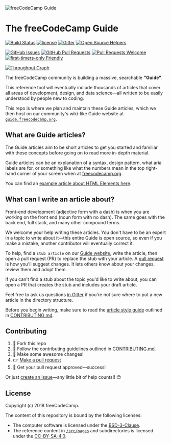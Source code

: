 ![freeCodeCamp Guide](https://s3.amazonaws.com/freecodecamp/wide-social-banner.png)

# The freeCodeCamp Guide

[![Build Status](https://img.shields.io/travis/freeCodeCamp/guide/master.svg?style=flat-square)](https://travis-ci.org/freeCodeCamp/guide) [![license](https://img.shields.io/badge/license-BSD--3--Clause-lightgrey.svg?style=flat-square)](https://opensource.org/licenses/BSD-3-Clause)  [![Gitter](https://img.shields.io/gitter/room/freeCodeCamp/Contributors.svg?style=flat-square)](https://gitter.im/freeCodeCamp/Contributors)
[![Open Source Helpers](https://www.codetriage.com/freecodecamp/guide/badges/users.svg)](https://www.codetriage.com/freecodecamp/guide)

[![GitHub Issues](https://img.shields.io/github/issues/freeCodeCamp/guide.svg?style=flat-square)](https://github.com/freeCodeCamp/guide/issues) [![GitHub Pull Requests](https://img.shields.io/github/issues-pr/freeCodeCamp/guide.svg?style=flat-square)](https://github.com/freeCodeCamp/guide/pulls) [![Pull Requests Welcome](https://img.shields.io/badge/PRs-welcome-brightgreen.svg?style=flat-square)](http://makeapullrequest.com)
[![first-timers-only Friendly](https://img.shields.io/badge/first--timers--only-friendly-blue.svg?style=flat-square)](http://www.firsttimersonly.com/)

[![Throughput Graph](https://graphs.waffle.io/freeCodeCamp/guide/throughput.svg)](https://waffle.io/freeCodeCamp/guide/metrics)

The freeCodeCamp community is building a massive, searchable **"Guide"**.

This reference tool will eventually include thousands of articles that cover all areas of development, design, and data science—all written to be easily understood by people new to coding.

This repo is where we plan and maintain these Guide articles, which we then host on our community's wiki-like Guide website at [`guide.freecodecamp.org`](https://guide.freecodecamp.org).

## What are Guide articles?

The Guide articles aim to be short articles to get you started and familiar with these concepts before going on to read more in-depth material.

Guide articles can be an explanation of a syntax, design pattern, what aria labels are for, or something like what the numbers mean in the top right-hand corner of your screen when at [freecodecamp.org](https://freecodecamp.org).

You can find an [example article about HTML Elements here](./src/pages/html/elements/index.md).

## What can I write an article about?

Front-end development (adjective form with a dash) is when you are working on the front end (noun form with no dash). The same goes with the back end, full stack, and many other compound terms.

We welcome your help writing these articles. You don't have to be an expert in a topic to write about it—this entire Guide is open source, so even if you make a mistake, another contributor will eventually correct it.

To help, find a `stub article` on our [Guide website](https://guide.freecodecamp.org/), write the article, then open a pull request (PR) to replace the stub with your article. A [pull request](https://help.github.com/articles/about-pull-requests/) is how you'll suggest changes. It lets others know about your changes, review them and adopt them.

If you can't find a stub about the topic you'd like to write about, you can open a PR that creates the stub and includes your draft article. 

Feel free to ask us questions [in Gitter](https://gitter.im/freeCodeCamp/Contributors) if you're not sure where to put a new article in the directory structure.

Before you begin writing, make sure to read the [article style guide](https://github.com/freeCodeCamp/guide/blob/master/CONTRIBUTING.md#article-style-guide) outlined in [CONTRIBUTING.md](CONTRIBUTING.md). 

## Contributing

1. 🍴 Fork this repo
2. 👀️ Follow the contributing guidelines outlined in [CONTRIBUTING.md](CONTRIBUTING.md).
3. 🔧 Make some awesome changes!
4. 👉 [Make a pull request](https://github.com/freeCodeCamp/guide/compare)
5. 🎉 Get your pull request approved—success!

Or just [create an issue](https://github.com/freeCodeCamp/guide/issues)—any little bit of help counts!! 😊

## License

Copyright (c) 2018 freeCodeCamp.

The content of this repository is bound by the following licenses:
- The computer software is licensed under the [BSD-3-Clause](./LICENSE.md).
- The reference content in [`/src/pages`](/src/pages) and subdirectories is licensed under the [CC-BY-SA-4.0](./src/pages/LICENSE.md).
